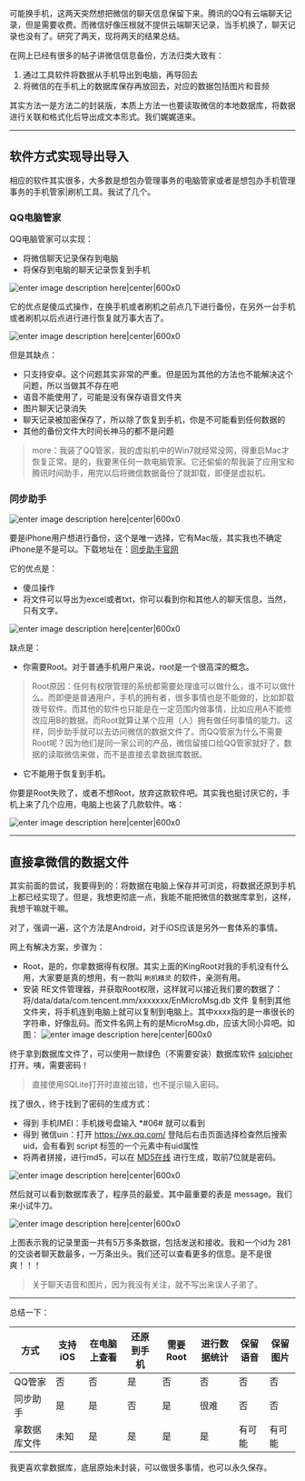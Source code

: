 <!--
author: 刘青
date: 2016-07-03
title: 微信聊天记录备份还原
tags:  wechat_record
category: journal
status: publish
summary: 详细描述微信记录导入导出，微信聊天记录数据库获取和解码，微信聊天记录备份。
-->

可能换手机，这两天突然想把微信的聊天信息保留下来。腾讯的QQ有云端聊天记录，但是需要收费。而微信好像压根就不提供云端聊天记录，当手机换了，聊天记录也没有了。研究了两天，现将两天的结果总结。

在网上已经有很多的帖子讲微信信息备份，方法归类大致有：
1. 通过工具软件将数据从手机导出到电脑，再导回去
2. 将微信的在手机上的数据库保存再放回去，对应的数据包括图片和音频


其实方法一是方法二的封装版，本质上方法一也要读取微信的本地数据库，将数据进行关联和格式化后导出成文本形式。我们娓娓道来。

---------
## 软件方式实现导出导入
相应的软件其实很多，大多数是想包办管理事务的电脑管家或者是想包办手机管理事务的手机管家|刷机工具。我试了几个。

### QQ电脑管家
QQ电脑管家可以实现：
- 将微信聊天记录保存到电脑
- 将保存到电脑的聊天记录恢复到手机

![enter image description here|center|600x0](http://7nliuximu.liuximu.com/others_QQ_Manager.png)

它的优点是傻瓜式操作，在换手机或者刷机之前点几下进行备份，在另外一台手机或者刷机以后点进行进行恢复就万事大吉了。

![enter image description here|center|600x0](http://7nliuximu.liuximu.com/others_QQ_Manager_Recovery.png)

但是其缺点：
- 只支持安卓。这个问题其实非常的严重。但是因为其他的方法也不能解决这个问题，所以当做其不存在吧
- 语音不能使用了，可能是没有保存语音文件夹
- 图片聊天记录消失
- 聊天记录被加密保存了，所以除了恢复到手机，你是不可能看到任何数据的
- 其他的备份文件大时间长神马的都不是问题

> more：我装了QQ管家，我的虚拟机中的Win7就经常没网，得重启Mac才恢复正常。是的，我要黑任何一款电脑管家。它还偷偷的帮我装了应用宝和腾讯时间助手，用完以后将微信数据备份了就卸载，即便是虚拟机。

### 同步助手
![enter image description here|center|600x0](http://7nliuximu.liuximu.com/others_tongbu_helpers.png)

要是iPhone用户想进行备份，这个是唯一选择，它有Mac版，其实我也不确定iPhone是不是可以。下载地址在：[同步助手官网](http://www.tongbusj.com/?s=pinzhuan) 

它的优点是：
- 傻瓜操作
- 将文件可以导出为excel或者txt，你可以看到你和其他人的聊天信息，当然，只有文字。

![enter image description here|center|600x0](http://7nliuximu.liuximu.com/others_tongbu_software.png)

缺点是：
- 你需要Root。对于普通手机用户来说，root是一个很高深的概念。

> Root原因：任何有权限管理的系统都需要处理谁可以做什么，谁不可以做什么。而即便是普通用户，手机的拥有者，很多事情也是不能做的，比如卸载拨号软件。而其他的软件也只能是在一定范围内做事情，比如应用A不能修改应用B的数据。而Root就算让某个应用（人）拥有做任何事情的能力。这样，同步助手就可以去访问微信的数据文件了。而QQ管家为什么不需要Root呢？因为他们是同一家公司的产品，微信留接口给QQ管家就好了，数据的读取微信来做，而不是直接去拿数据库数据。

- 它不能用于恢复到手机。

你要是Root失败了，或者不想Root，放弃这款软件吧。其实我也挺讨厌它的，手机上来了几个应用，电脑上也装了几款软件。咯：

![enter image description here|center|600x0](http://7nliuximu.liuximu.com/others_Mobile1.jpg)

----------
## 直接拿微信的数据文件
其实前面的尝试，我要得到的：将数据在电脑上保存并可浏览，将数据还原到手机上都已经实现了。但是，我想更彻底一点，我能不能把微信的数据库拿到，这样，我想干嘛就干嘛。

对了，强调一遍，这个方法是Android，对于iOS应该是另外一套体系的事情。

网上有解决方案，步骤为：
- Root，是的，你拿数据得有权限。其实上面的KingRoot对我的手机没有什么用，大家要是真的想用，有一款叫 `刷机精灵` 的软件，亲测有用。
- 安装 RE文件管理器，并获取Root权限，这样就可以接近我们要的数据了：将/data/data/com.tencent.mm/xxxxxxx/EnMicroMsg.db 文件 复制到其他文件夹，将手机连到电脑上就可以复制到电脑上。其中xxxx指的是一串很长的字符串，好像乱码。而文件名网上有的是MicroMsg.db，应该大同小异吧。如图：
![enter image description here|center|600x0](http://7nliuximu.liuximu.com/others_Mobile2.jpg)

终于拿到数据库文件了，可以使用一款绿色（不需要安装）数据库软件 [sqlcipher](http://7nliuximu.liuximu.com/others_sqlcipher.exe) 打开。咦，需要密码！
	
  > 直接使用SQLite打开时直接出错，也不提示输入密码。

找了很久，终于找到了密码的生成方式：
- 得到 手机IMEI：手机拨号盘输入 *#06# 就可以看到
- 得到 微信uin：打开 https://wx.qq.com/  登陆后右击页面选择检查然后搜索 uid，会有看到 script 标签的一个元素中有uid属性
- 将两者拼接，进行md5，可以在 [MD5在线](http://www.cmd5.com/hash.aspx) 进行生成，取前7位就是密码。

![enter image description here|center|600x0](http://7nliuximu.liuximu.com/others_md5.png)

然后就可以看到数据库表了，程序员的最爱。其中最重要的表是 message。我们来小试牛刀。

![enter image description here|center|600x0](http://7nliuximu.liuximu.com/others_sql_result.png)

上图表示我的记录里面一共有5万多条数据，包括发送和接收。我和一个id为 281 的交谈者聊天数最多，一万条出头。我们还可以查看更多的信息。是不是很爽！！！

> 关于聊天语音和图片，因为我没有关注，就不写出来误人子弟了。

--------
总结一下：

|  方式 |支持iOS|在电脑上查看|还原到手机|需要Root|进行数据统计|保留语音|保留图片|
|-----|-----|-----|-----|---|---|---|---|
| QQ管家| 否 |否|是|否|否|否|否|
|同步助手|是|是|否|是|很难|否|否|
|拿数据库文件|未知|是|是|是|是|有可能|有可能|

我更喜欢拿数据库，底层原始未封装，可以做很多事情，也可以永久保存。
